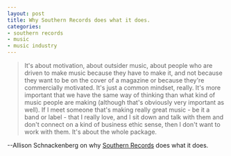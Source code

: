 ```yaml
---
layout: post
title: Why Southern Records does what it does.
categories:
- southern records
- music
- music industry
---
```

> It's about motivation, about outsider music, about people who are driven to
> make music because they have to make it, and not because they want to be on
> the cover of a magazine or because they're commercially motivated. It's just a
> common mindset, really. It's more important that we have the same way of
> thinking than what kind of music people are making (although that's obviously
> very important as well). If I meet someone that's making really great music -
> be it a band or label - that I really love, and I sit down and talk with them
> and don't connect on a kind of business ethic sense, then I don't want to work
> with them. It's about the whole package.
>
--Allison Schnackenberg on why [Southern Records](http://www.southern.com) does what it does. 
